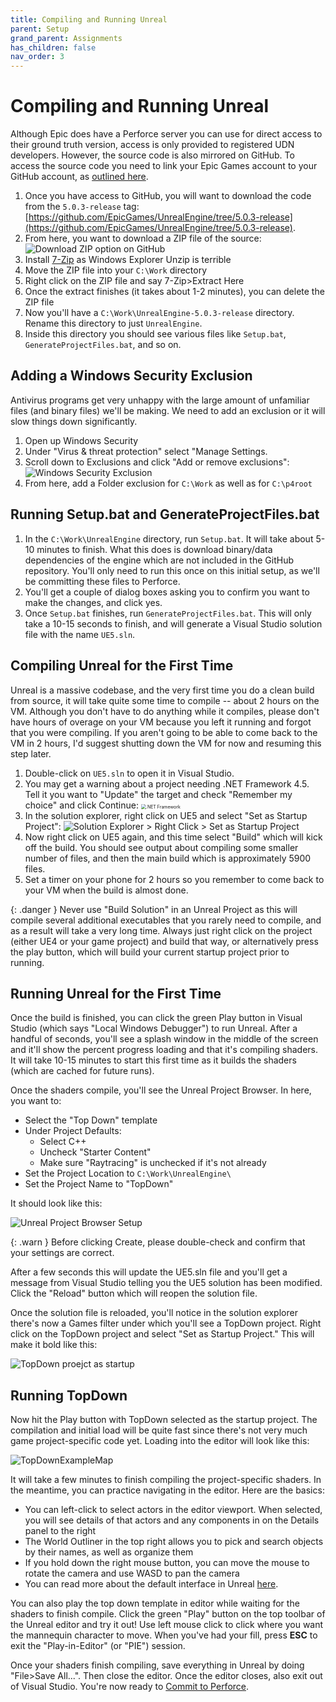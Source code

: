 ```yaml
---
title: Compiling and Running Unreal
parent: Setup
grand_parent: Assignments
has_children: false
nav_order: 3
---
```


# Compiling and Running Unreal

Although Epic does have a Perforce server you can use for direct access to their ground truth version, access is only provided to registered UDN developers. However, the source code is also mirrored on GitHub. To access the source code you need to link your Epic Games account to your GitHub account, as [outlined here](https://www.unrealengine.com/en-US/ue4-on-github).

1. Once you have access to GitHub, you will want to download the code from the `5.0.3-release` tag: [https://github.com/EpicGames/UnrealEngine/tree/5.0.3-release](https://github.com/EpicGames/UnrealEngine/tree/5.0.3-release).
2. From here, you want to download a ZIP file of the source:
![Download ZIP option on GitHub](images/00/git-download.png)
3. Install [7-Zip](https://www.7-zip.org/) as Windows Explorer Unzip is terrible
4. Move the ZIP file into your `C:\Work` directory
5. Right click on the ZIP file and say 7-Zip>Extract Here
6. Once the extract finishes (it takes about 1-2 minutes), you can delete the ZIP file
7. Now you'll have a `C:\Work\UnrealEngine-5.0.3-release` directory. Rename this directory to just `UnrealEngine`.
8. Inside this directory you should see various files like `Setup.bat`, `GenerateProjectFiles.bat`, and so on.

## Adding a Windows Security Exclusion

Antivirus programs get very unhappy with the large amount of unfamiliar files (and binary files) we'll be making. We need to add an exclusion or it will slow things down significantly.

1. Open up Windows Security
2. Under "Virus & threat protection" select "Manage Settings.
3. Scroll down to Exclusions and click "Add or remove exclusions":
![Windows Security Exclusion](images/00/security.png)
4. From here, add a Folder exclusion for `C:\Work` as well as for `C:\p4root`

## Running Setup.bat and GenerateProjectFiles.bat

1. In the `C:\Work\UnrealEngine` directory, run `Setup.bat`. It will take about 5-10 minutes to finish. What this does is download binary/data dependencies of the engine which are not included in the GitHub repository. You'll only need to run this once on this initial setup, as we'll be committing these files to Perforce.
2. You'll get a couple of dialog boxes asking you to confirm you want to make the changes, and click yes.
3. Once `Setup.bat` finishes, run `GenerateProjectFiles.bat`. This will only take a 10-15 seconds to finish, and will generate a Visual Studio solution file with the name `UE5.sln`.

## Compiling Unreal for the First Time

Unreal is a massive codebase, and the very first time you do a clean build from source, it will take quite some time to compile -- about 2 hours on the VM. Although you don't have to do anything while it compiles, please don't have hours of overage on your VM because you left it running and forgot that you were compiling. If you aren't going to be able to come back to the VM in 2 hours, I'd suggest shutting down the VM for now and resuming this step later.

1. Double-click on `UE5.sln` to open it in Visual Studio.
2. You may get a warning about a project needing .NET Framework 4.5. Tell it you want to "Update" the target and check "Remember my choice" and click Continue:
   <img src="images/00/3.png" alt=".NET Framework" style="zoom:50%;" />
3. In the solution explorer, right click on UE5 and select "Set as Startup Project":
    ![Solution Explorer > Right Click > Set as Startup Project](images/00/ue5-startup.png)
4. Now right click on UE5 again, and this time select "Build" which will kick off the build. You should see output about compiling some smaller number of files, and then the main build which is approximately 5900 files.
5. Set a timer on your phone for 2 hours so you remember to come back to your VM when the build is almost done.

{: .danger }
Never use "Build Solution" in an Unreal Project as this will compile several additional executables that you rarely need to compile, and as a result will take a very long time. Always just right click on the project (either UE4 or your game project) and build that way, or alternatively press the play button, which will build your current startup project prior to running.

## Running Unreal for the First Time

Once the build is finished, you can click the green Play button in Visual Studio (which says "Local Windows Debugger") to run Unreal. After a handful of seconds, you'll see a splash window in the middle of the screen and it'll show the percent progress loading and that it's compiling shaders. It will take 10-15 minutes to start this first time as it builds the shaders (which are cached for future runs).

Once the shaders compile, you'll see the Unreal Project Browser. In here, you want to:

- Select the "Top Down" template
- Under Project Defaults:
  - Select C++
  - Uncheck "Starter Content"
  - Make sure "Raytracing" is unchecked if it's not already
- Set the Project Location to `C:\Work\UnrealEngine\`
- Set the Project Name to "TopDown"

It should look like this:

![Unreal Project Browser Setup](images/00/setup-project.png)

{: .warn }
Before clicking Create, please double-check and confirm that your settings are correct.

After a few seconds this will update the UE5.sln file and you'll get a message from Visual Studio telling you the UE5 solution has been modified. Click the "Reload" button which will reopen the solution file.

Once the solution file is reloaded, you'll notice in the solution explorer there's now a Games filter under which you'll see a TopDown project. Right click on the TopDown project and select "Set as Startup Project." This will make it bold like this:

![TopDown proejct as startup](images/00/topdown-proj.png)

## Running TopDown

Now hit the Play button with TopDown selected as the startup project. The compilation and initial load will be quite fast since there's not very much game project-specific code yet. Loading into the editor will look like this:

![TopDownExampleMap](images/00/topdown.png)

It will take a few minutes to finish compiling the project-specific shaders. In the meantime, you can practice navigating in the editor. Here are the basics:

- You can left-click to select actors in the editor viewport. When selected, you will see details of that actors and any components in on the Details panel to the right
- The World Outliner in the top right allows you to pick and search objects by their names, as well as organize them
- If you hold down the right mouse button, you can move the mouse to rotate the camera and use WASD to pan the camera
- You can read more about the default interface in Unreal [here](https://docs.unrealengine.com/5.0/en-US/unreal-editor-interface/).

You can also play the top down template in editor while waiting for the shaders to finish compile. Click the green "Play" button on the top toolbar of the Unreal editor and try it out! Use left mouse click to click where you want the mannequin character to move. When you've had your fill, press **ESC** to exit the "Play-in-Editor" (or "PIE") session.

Once your shaders finish compiling, save everything in Unreal by doing "File>Save All...". Then close the editor. Once the editor closes, also exit out of Visual Studio. You're now ready to [Commit to Perforce](00-04.html).
